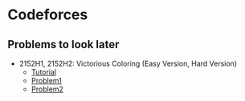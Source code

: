 # Codeforces

## Problems to look later

- 2152H1, 2152H2: Victorious Coloring (Easy Version, Hard Version)
  - [Tutorial](https://codeforces.com/blog/entry/146988)
  - [Problem1](https://codeforces.com/contest/2152/problem/H1)
  - [Problem2](https://codeforces.com/contest/2152/problem/H2)
